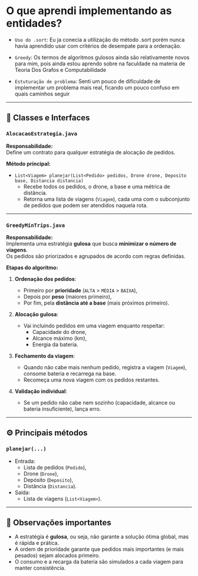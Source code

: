 # O que aprendi implementando as entidades?

- `Uso do .sort`: Eu ja conecia a utilização do método .sort porém nunca havia aprendido usar com critérios de desempate para a ordenação.

- `Greedy`: Os termos de algoritmos gulosos ainda são relativamente novos para mim, pois ainda estou aprendo sobre na faculdade na materia de Teoria Dos Grafos e Computabilidade

- `Estuturação de problema`: Senti um pouco de dificuldade de implementar um problema mais real, ficando um pouco confuso em quais caminhos seguir

---

## 🔑 Classes e Interfaces

### `AlocacaoEstrategia.java`
**Responsabilidade:**  
Define um contrato para qualquer estratégia de alocação de pedidos.  

**Método principal:**  
- `List<Viagem> planejar(List<Pedido> pedidos, Drone drone, Deposito base, Distancia distancia)`  
  - Recebe todos os pedidos, o drone, a base e uma métrica de distância.  
  - Retorna uma lista de viagens (`Viagem`), cada uma com o subconjunto de pedidos que podem ser atendidos naquela rota.  

---

### `GreedyMinTrips.java`
**Responsabilidade:**  
Implementa uma estratégia **gulosa** que busca **minimizar o número de viagens**.  
Os pedidos são priorizados e agrupados de acordo com regras definidas.  

**Etapas do algoritmo:**  
1. **Ordenação dos pedidos**:  
   - Primeiro por **prioridade** (`ALTA` > `MÉDIA` > `BAIXA`),  
   - Depois por **peso** (maiores primeiro),  
   - Por fim, pela **distância até a base** (mais próximos primeiro).  

2. **Alocação gulosa**:  
   - Vai incluindo pedidos em uma viagem enquanto respeitar:  
     - Capacidade do drone,  
     - Alcance máximo (km),  
     - Energia da bateria.  

3. **Fechamento da viagem**:  
   - Quando não cabe mais nenhum pedido, registra a viagem (`Viagem`), consome bateria e recarrega na base.  
   - Recomeça uma nova viagem com os pedidos restantes.  

4. **Validação individual**:  
   - Se um pedido não cabe nem sozinho (capacidade, alcance ou bateria insuficiente), lança erro.  

---

## ⚙️ Principais métodos

### `planejar(...)`
- Entrada:  
  - Lista de pedidos (`Pedido`),  
  - Drone (`Drone`),  
  - Depósito (`Deposito`),  
  - Distância (`Distancia`).  
- Saída:  
  - Lista de viagens (`List<Viagem>`).  


---

## 📌 Observações importantes
- A estratégia é **gulosa**, ou seja, não garante a solução ótima global, mas é rápida e prática.  
- A ordem de prioridade garante que pedidos mais importantes (e mais pesados) sejam alocados primeiro.  
- O consumo e a recarga da bateria são simulados a cada viagem para manter consistência.  